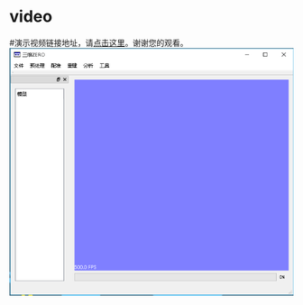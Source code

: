 # video
#演示视频链接地址，请[点击这里](http://v.ku6.com/show/DoJZtohyg7masTOAfECscw...html
)。谢谢您的观看。
![](https://github.com/bozhicheng91/pictures/blob/master/zero-picture.png?raw=true)

